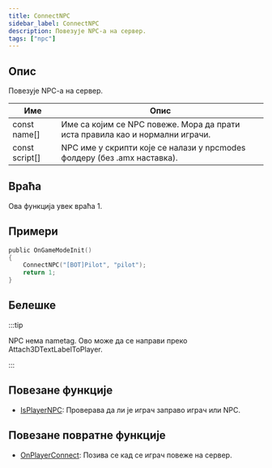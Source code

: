 ```yaml
---
title: ConnectNPC
sidebar_label: ConnectNPC
description: Повезује NPC-a на сервер.
tags: ["npc"]
---
```


## Опис

Повезује NPC-a на сервер.

| Име            | Опис                                                                          |
| -------------- | ----------------------------------------------------------------------------- |
| const name[]   | Име са којим се NPC повеже. Мора да прати иста правила као и нормални играчи. |
| const script[] | NPC име у скрипти које се налази у npcmodes фолдеру (без .amx наставка).      |

## Враћа

Ова функција увек враћа 1.

## Примери

```c
public OnGameModeInit()
{
    ConnectNPC("[BOT]Pilot", "pilot");
    return 1;
}
```

## Белешке

:::tip

NPC нема nametag. Ово може да се направи преко Attach3DTextLabelToPlayer.

:::

## Повезане функције

- [IsPlayerNPC](IsPlayerNPC): Проверава да ли је играч заправо играч или NPC.

## Повезане повратне функције

- [OnPlayerConnect](../callbacks/OnPlayerConnect): Позива се кад се играч повеже на сервер.
